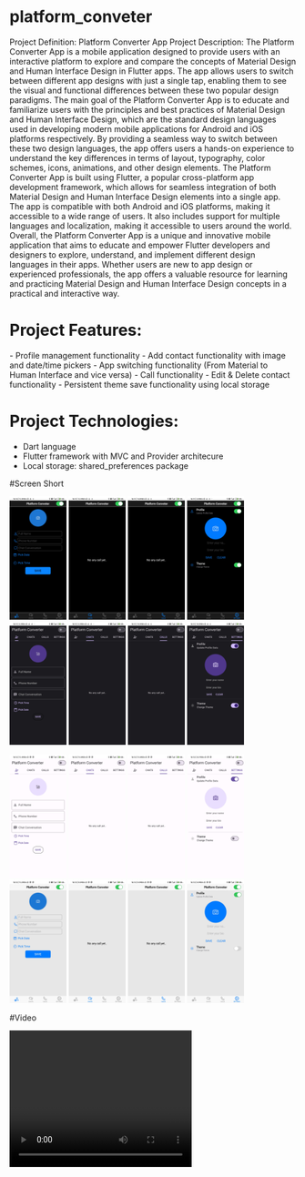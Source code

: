 
# platform_conveter

<p>
  Project Definition: Platform Converter App
Project Description:
The Platform Converter App is a mobile application designed to provide users with an interactive
platform to explore and compare the concepts of Material Design and Human Interface Design in
Flutter apps. The app allows users to switch between different app designs with just a single tap,
enabling them to see the visual and functional differences between these two popular design
paradigms.
The main goal of the Platform Converter App is to educate and familiarize users with the
principles and best practices of Material Design and Human Interface Design, which are the
standard design languages used in developing modern mobile applications for Android and iOS
platforms respectively. By providing a seamless way to switch between these two design
languages, the app offers users a hands-on experience to understand the key differences in terms
of layout, typography, color schemes, icons, animations, and other design elements.
The Platform Converter App is built using Flutter, a popular cross-platform app development
framework, which allows for seamless integration of both Material Design and Human Interface
Design elements into a single app. The app is compatible with both Android and iOS platforms,
making it accessible to a wide range of users. It also includes support for multiple languages and
localization, making it accessible to users around the world.
Overall, the Platform Converter App is a unique and innovative mobile application that aims to
educate and empower Flutter developers and designers to explore, understand, and implement
different design languages in their apps. Whether users are new to app design or experienced
professionals, the app offers a valuable resource for learning and practicing Material Design and
Human Interface Design concepts in a practical and interactive way.
  
</p>
<h1>Project Features:</h1>

<p>- Profile management functionality
- Add contact functionality with image and date/time pickers
- App switching functionality (From Material to Human Interface and vice versa)
- Call functionality
- Edit & Delete contact functionality
- Persistent theme save functionality using local storage
</p>


<h1>Project Technologies:</h1>
<p>
  
- Dart language
- Flutter framework with MVC and Provider architecure
- Local storage: shared_preferences package
</p>
#Screen Short
<p float="left">
  
<img src="https://github.com/ronak3250/platform_conveter_final/blob/main/platform_converter/output/d1.jpg"  width="100">

<img src="https://github.com/ronak3250/platform_conveter_final/blob/main/platform_converter/output/d2.jpg"  width="100" >
<img src="https://github.com/ronak3250/platform_conveter_final/blob/main/platform_converter/output/d3.jpg"  width="100">
<img src="https://github.com/ronak3250/platform_conveter_final/blob/main/platform_converter/output/d4.jpg"  width="100" >
<img src="https://github.com/ronak3250/platform_conveter_final/blob/main/platform_converter/output/d5.jpg"  width="100">
<img src="https://github.com/ronak3250/platform_conveter_final/blob/main/platform_converter/output/d6.jpg"  width="100" >
<img src="https://github.com/ronak3250/platform_conveter_final/blob/main/platform_converter/output/d7.jpg"  width="100" >
<img src="https://github.com/ronak3250/platform_conveter_final/blob/main/platform_converter/output/d8.jpg"  width="100" >
</p>

<p float="left">
<img src="https://github.com/ronak3250/platform_conveter_final/blob/main/platform_converter/output/l1.jpg"  width="100" >
<img src="https://github.com/ronak3250/platform_conveter_final/blob/main/platform_converter/output/l2.jpg"  width="100" >

<img src="https://github.com/ronak3250/platform_conveter_final/blob/main/platform_converter/output/l3.jpg"  width="100" >
<img src="https://github.com/ronak3250/platform_conveter_final/blob/main/platform_converter/output/l4.jpg"  width="100" >

<img src="https://github.com/ronak3250/platform_conveter_final/blob/main/platform_converter/output/l5.jpg"  width="100" >
<img src="https://github.com/ronak3250/platform_conveter_final/blob/main/platform_converter/output/l6.jpg"  width="100" >

<img src="https://github.com/ronak3250/platform_conveter_final/blob/main/platform_converter/output/l7.jpg"  width="100" >
<img src="https://github.com/ronak3250/platform_conveter_final/blob/main/platform_converter/output/l8.jpg"  width="100" >



</p>
#Video
<p>
<video width="320" height="240" controls>
  <source src="https://github.com/ronak3250/platform_conveter_final/blob/main/platform_converter/output/demo.mp4" type="video/mp4">
</video>
</p>
  
